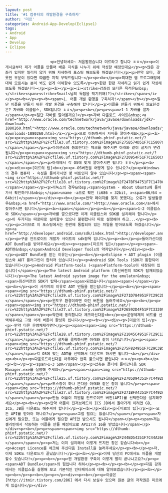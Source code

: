 ```yaml
---
layout: post
title: '#1 컴퓨터의 개발환경을 구축하자'
author: '미르'
categories: Android-App-Develop(Eclipse1)
tags:
- Android
- App
- Develop
- Eclipse
---
```



<script> location.href='https://cafe.naver.com/develoid/285862' ; </script>


















						<p>안녕하세요~ 처음뵙겠습니다 미르라고 합니다 ㅎㅎ</p><p>이 게시글부터 제가 어플을 만들며 배운 지식을 나누기 위해 작성할 예정인대요</p><p>많은 강좌가 있지만 밀리지 않기 위해 자세하게 포스팅 해보도록 하겠습니다!</p><p>만약 오타, 잘못된 부분이 있다면 따끔한 지적 부탁드립니다~</p><p><b></p><p>최대한 앱 프로그래밍에 대해 모르시는 분이 봐도 쉽게 이해할수 있도록</p><p>한편 한편 자세하고 읽기 쉽게 작성해 보도록 하겠습니다~</p><p><b></p><p><i><strike>강좌의 또다른 목적은&nbsp;</strike><span><strike>Snails님의 독점을 막기위해(?)</strike></span></i></p><p><b></p><p><b><span>1. 어플 개발 환경을 구축하자!</span></b></p><p>일단 어플을 만들기 위한 개발 환경을 구축해야 합니다</p><p>어플을 만들기 위해서 필요한것은? 자바와 이클립스, SDK입니다 ㅎㅎ</p><p><b></p><p><span>1-1 자바를 깔자</span></p><p>일단 자바를 깔아볼까요?</p><p>자바 다운로드 사이트&nbsp;<a href="http://www.oracle.com/technetwork/java/javase/downloads/jdk7-downloads-1880260.html">http://www.oracle.com/technetwork/java/javase/downloads/jdk7-downloads-1880260.html</a></p><p>으로 이동하셔서 자바를 깔아주세요</p><p><b></p><p><span><span><img src="https://dthumb-phinf.pstatic.net/?src=%22http%3A%2F%2Fcfile3.uf.tistory.com%2Fimage%2F275B574D51F7C15807941A%22&amp;type=cafe_wa740"></span></span></p><p>라이센스에 동의한다는 체크를 해주시면 아래와 같이 글자가 변경됩니다</p><p><span><span><img src="https://dthumb-phinf.pstatic.net/?src=%22http%3A%2F%2Fcfile6.uf.tistory.com%2Fimage%2F2720954F51F7C1650CCB65%22&amp;type=cafe_wa740"></span></span></p><p>아래에서 각 OS에 맞게 깔아주시면 됩니다 ㅎㅎ</p><p><b></p><div><p>[미르의 팁]<b></p><p>-OS버전을 어떻게 알수 있나요?</p><p>Windows의 경우 컴퓨터 - 속성을 들어가시면 몇 비트인지 알수 있습니다</p><p><span><span><img src="https://dthumb-phinf.pstatic.net/?src=%22http%3A%2F%2Fcfile28.uf.tistory.com%2Fimage%2F247BF94751F7C1470CB8A7%22&amp;type=cafe_wa740"></span></span></p><p>리눅스의 경우&nbsp;<span>System - About Ubuntu에 들어가서 확인하거나&nbsp;</span>uname -a으로 확인 (i686 = 32bit, x<span>86/64 = 64bit)</span></p></div><p><b></p><p>만약 페이지를 찾지 못했다는 오류가 발생할경우&nbsp;<a href="http://www.oracle.com/">http://www.oracle.com</a>에서 찾아주시면 됩니다</p><p><b><span></span></p><p><b></p><p><span>1-2 이클립스와 SDK</span></p><p>자바를 깔으셨다면 이제 이클립스와 SDK를 설치해야 합니다</p><p>이 두가지는 따로따로 설치할수 있으나 불편합니다 따로 설정해야 하고...</p><p><b></p><p>그러므로 이 포스팅에서는 한번에 통합되어 있는 파일을 받아보도록 하겠습니다</p><p><a href="http://developer.android.com/sdk/index.html">http://developer.android.com/sdk/index.html</a></p><p>구글 안드로이드 개발자 사이트의 sdk항목 입니다</p><p><b></p><p>들어가신다음 ADT Bundle을 받아주세요</p><div><p><span>[미르의 팁]</span></p><p><span>-ADT란&nbsp;</span>Android Developer Tools의 약자입니다</p></div><p><b></p><p>ADT Bundle을 받는 이유는</p><p><b></p><p>Eclipse + ADT plugin (이클립스와 ADT 플러그인이 합처져 있습니다)</p><p>Android SDK Tools (SDK가 통합되어 있습니다)</p><p>Android Platform-tools (<span>Platform-tools이 내장되어 있습니다)</span></p><p>The latest Android platform (최신버전의 SDK가 탑재되었습니다)</p><p>The latest Android system image for the emulator&nbsp;<span>최신버전의 SDK가 탑재</span><span>되었습니다</span><span>)</span></p><p><b></p><p>이 사가지의 이유로 ADT 번들을 받는답니다~</p><p><b></p><p><span><span><img src="https://dthumb-phinf.pstatic.net/?src=%22http%3A%2F%2Fcfile29.uf.tistory.com%2Fimage%2F271D784951F7C29C2DD1A0%22&amp;type=cafe_wa740"></span></span></p><p>윈도우 환경이라면 이런 버튼을 눌러주세요</p><p><b></p><p><span><span><img src="https://dthumb-phinf.pstatic.net/?src=%22http%3A%2F%2Fcfile27.uf.tistory.com%2Fimage%2F26592D4F51F7C332090292%22&amp;type=cafe_wa740"></span></span></p><p>약관에 동의합니다 체크하신다음<b></p><p>운영체제의 비트를 선택해주세요 그럼 아래 버튼이 활성화 됩니다</p><p><b></p><div><p>[미르의 팁]</p><p>-만약 다른 운영체제라면?</p><p><span><span><img src="https://dthumb-phinf.pstatic.net/?src=%22http%3A%2F%2Fcfile28.uf.tistory.com%2Fimage%2F21045C4951F7C29C12D60C%22&amp;type=cafe_wa740"></span></span></p><p>이 글자를 클릭하시면 아래와 같이 나타납니다</p><p><span><span><img src="https://dthumb-phinf.pstatic.net/?src=%22http%3A%2F%2Fcfile5.uf.tistory.com%2Fimage%2F275F824951F7C29C3B5945%22&amp;type=cafe_wa740"></span></span>각 OS에 맞는 ADT를 선택해서 다운로드 하시면 됩니다~<b></p></div><p><b></p><p>다운로드하신다음 아무데다 압축 풀으시면 끝입니다 ㅎㅎ</p><p><b></p><p><b></p><p><span>1-3 SDK</span></p><p>압축푼 폴더에 들어간다음 SDK Manager.exe를 실행해 주세요</p><p><span><span><img src="https://dthumb-phinf.pstatic.net/?src=%22http%3A%2F%2Fcfile25.uf.tistory.com%2Fimage%2F2705D94351F7C4492D5F99%22&amp;type=cafe_wa740"></span></span></p><p>도스창이 하나 뜬다음 아래와 같은 창이 뜹니다</p><p><span><span><img src="https://dthumb-phinf.pstatic.net/?src=%22http%3A%2F%2Fcfile27.uf.tistory.com%2Fimage%2F271BFA4351F7C4492A52AA%22&amp;type=cafe_wa740"></span></span></p><p>만들 어플이 지원할 안드로이드 버전(API)를 선택한다음 설치해주세요</p><p><b></p><p>만약 어플이 진저브레드와 ICS JB에서 돌아가게 하려면 GB, ICS, JB를 다운로드 해주셔야 합니다</p><p><b></p><div><p>[미르의 팁]</p><p>-모든 API를 받아야 하나요?</p><p><span>그럴 필요는 없습니다</span></p><p><span>자신에게 필요한, 또는 어플에게 필요한 API만 받으셔도 됩니다</span></p><p><span>저는 젤리빈에서 작동하는 어플을 만들 예정이므로 API17과 16을 받았습니다</span></p></div><p><b></p><p><span><span><img src="https://dthumb-phinf.pstatic.net/?src=%22http%3A%2F%2Fcfile5.uf.tistory.com%2Fimage%2F244ED54351F7C44A36691D%22&amp;type=cafe_wa740"></span></span></p><p>저는 이미 설치해서 이렇게 뜨지만 창은 같습니다<b></p><p>Accept Licence를 체크해 주신다음 Install을 눌러주세요</p><p><b></p><p>자, 이제 SDK도 다운로드가 끝났습니다!</p><p><b></p><p>이제 당신의 PC에서도 어플을 개발할수 있습니다!</p><p><b></p><p>뭔 개발환경 구축이 이렇게 빨리 끝나냐고요?</p><p><span>ADT Bundle</span>의 힘입니다 하하</p><p><b></p><p><b></p><p>다음 강좌에서는 이클립스를 실행해 보고 기본적인 인터페이스에 대해 알아보겠습니다</p><p><b></p><p><b></p><p><b></p><p></p><div><p><b></p><p>이글은 [http://itmir.tistory.com/286] 에서 다시 보실수 있으며 원본 글의 저작권은 미르에게 있습니다</p></div>

